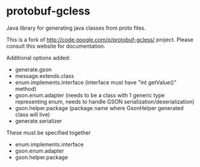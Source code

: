 protobuf-gcless
===============

Java library for generating java classes from proto files.


This is a fork of http://code.google.com/p/protobuf-gcless/ project.
Please consult this website for documentation.

Additional options added:
  * generate.gson
  * message.extends.class
  * enum.implements.interface (interface must have "int getValue()" method)
  * gson.enum.adapter (needs to be a class with 1 generic type representing enum, needs to handle GSON serialization/deserialization)
  * gson.helper.package (package name where GsonHelper generated class will live)
  * generate.serializer

These must be specified together
  * enum.implements.interface
  * gson.enum.adapter
  * gson.helper.package
